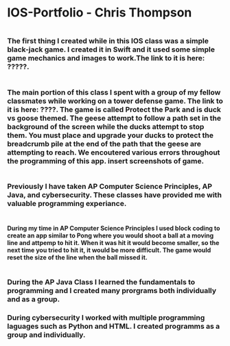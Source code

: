 # IOS-Portfolio - Chris Thompson
# 
### The first thing I created while in this IOS class was a simple black-jack game. I created it in Swift and it used some simple game mechanics and images to work.The link to it is here: ?????. 
# 
### The main portion of this class I spent with a group of my fellow classmates while working on a tower defense game. The link to it is here: ????. The game is called Protect the Park and is duck vs goose themed. The geese attempt to follow a path set in the background of the screen while the ducks attempt to stop them. You must place and upgrade your ducks to protect the breadcrumb pile at the end of the path that the geese are attempting to reach. We encoutered various errors throughout the programming of this app. insert screenshots of game.
# 
### Previously I have taken AP Computer Science Principles, AP Java, and cybersecurity. These classes have provided me with valuable programming experiance. 
# 
#### During my time in AP Computer Science Principles I used block coding to create an app similar to Pong where you would shoot a ball at a moving line and attpemp to hit it. When it was hit it would become smaller, so the next time you tried to hit it, it would be more difficult. The game would reset the size of the line when the ball missed it.
# 
### During the AP Java Class I learned the fundamentals to programming and I created many prorgrams both individually and as a group. 
### During cybersecurity I worked with multiple programming laguages such as Python and HTML. I created programms as a group and individually.

